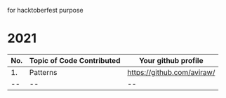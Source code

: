 for hacktoberfest purpose
# 2021
|No.|Topic of Code Contributed|Your github profile|
|--|--|--|
|1.|Patterns|https://github.com/aviraw/|
|--|--|--|

